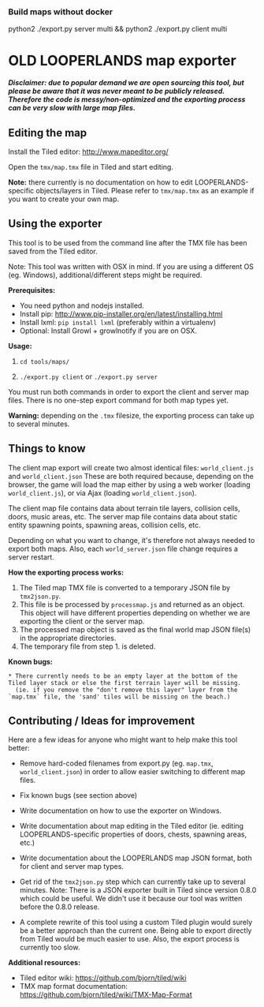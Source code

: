### Build maps without docker
python2 ./export.py server multi && python2 ./export.py client multi


OLD LOOPERLANDS map exporter
=========================

***Disclaimer: due to popular demand we are open sourcing this tool, but please be aware that it was never meant to be publicly released. Therefore the code is messy/non-optimized and the exporting process can be very slow with large map files.***


Editing the map
---------------

Install the Tiled editor: http://www.mapeditor.org/

Open the `tmx/map.tmx` file in Tiled and start editing.

**Note:** there currently is no documentation on how to edit LOOPERLANDS-specific objects/layers in Tiled. Please refer to `tmx/map.tmx` as an example if you want to create your own map.


Using the exporter
------------------

This tool is to be used from the command line after the TMX file has been saved from the Tiled editor.

Note: This tool was written with OSX in mind. If you are using a different OS (eg. Windows), additional/different steps might be required.

**Prerequisites:**

- You need python and nodejs installed.
- Install pip: http://www.pip-installer.org/en/latest/installing.html
- Install lxml: `pip install lxml` (preferably within a virtualenv)
- Optional: Install Growl + growlnotify if you are on OSX.

**Usage:**

1. `cd tools/maps/`

2. `./export.py client` or `./export.py server`

You must run both commands in order to export the client and server map files. There is no one-step export command for both map types yet.

**Warning:** depending on the `.tmx` filesize, the exporting process can take up to several minutes.


Things to know
--------------

The client map export will create two almost identical files: `world_client.js` and `world_client.json`
These are both required because, depending on the browser, the game will load the map either by using a web worker (loading `world_client.js`), or via Ajax (loading `world_client.json`).

The client map file contains data about terrain tile layers, collision cells, doors, music areas, etc.
The server map file contains data about static entity spawning points, spawning areas, collision cells, etc.

Depending on what you want to change, it's therefore not always needed to export both maps. Also, each `world_server.json` file change requires a server restart.

**How the exporting process works:**

1. The Tiled map TMX file is converted to a temporary JSON file by `tmx2json.py`.
2. This file is be processed by `processmap.js` and returned as an object. This object will have different properties depending on whether we are exporting the client or the server map.
3. The processed map object is saved as the final world map JSON file(s) in the appropriate directories.
4. The temporary file from step 1. is deleted.


**Known bugs:**
 
    * There currently needs to be an empty layer at the bottom of the Tiled layer stack or else the first terrain layer will be missing.
      (ie. if you remove the "don't remove this layer" layer from the `map.tmx` file, the 'sand' tiles will be missing on the beach.)
    

Contributing / Ideas for improvement
------------------------------------

Here are a few ideas for anyone who might want to help make this tool better:

- Remove hard-coded filenames from export.py (eg. `map.tmx`, `world_client.json`) in order to allow easier switching to different map files.

- Fix known bugs (see section above)

- Write documentation on how to use the exporter on Windows.

- Write documentation about map editing in the Tiled editor (ie. editing LOOPERLANDS-specific properties of doors, chests, spawning areas, etc.)

- Write documentation about the LOOPERLANDS map JSON format, both for client and server map types.

- Get rid of the `tmx2json.py` step which can currently take up to several minutes. Note: There is a JSON exporter built in Tiled since version 0.8.0 which could be useful. We didn't use it because our tool was written before the 0.8.0 release.

- A complete rewrite of this tool using a custom Tiled plugin would surely be a better approach than the current one. Being able to export directly from Tiled would be much easier to use. Also, the export process is currently too slow.


**Additional resources:**

- Tiled editor wiki: https://github.com/bjorn/tiled/wiki
- TMX map format documentation: https://github.com/bjorn/tiled/wiki/TMX-Map-Format

